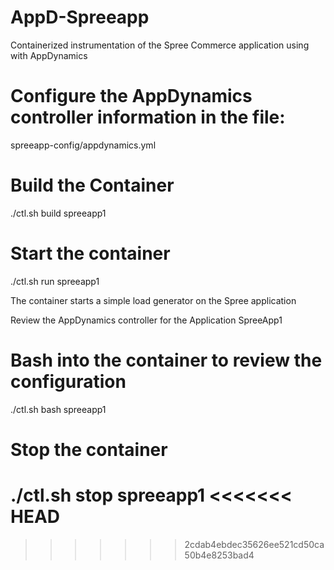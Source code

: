 # AppD-Spreeapp

Containerized instrumentation of the Spree Commerce application using with AppDynamics

# Configure the AppDynamics controller information in the file:
spreeapp-config/appdynamics.yml

# Build the Container
./ctl.sh build spreeapp1

# Start the container
./ctl.sh run spreeapp1


The container starts a simple load generator on the Spree application

Review the AppDynamics controller for the Application SpreeApp1

# Bash into the container to review the configuration
./ctl.sh bash spreeapp1

# Stop the container
./ctl.sh stop spreeapp1
<<<<<<< HEAD
=======

>>>>>>> 2cdab4ebdec35626ee521cd50ca50b4e8253bad4
